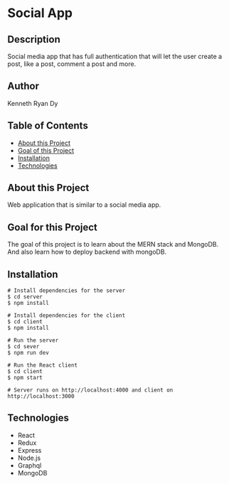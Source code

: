 # Social App

## Description

Social media app that has full authentication that will let the user create a post, like a post, comment a post and more.

## Author

Kenneth Ryan Dy

## Table of Contents
* [About this Project](#about-this-project)
* [Goal of this Project](#goal-of-this-project)
* [Installation](#installation)
* [Technologies](#technologies)

## About this Project
Web application that is similar to a social media app.

## Goal for this Project
The goal of this project is to learn about the MERN stack and MongoDB.
And also learn how to deploy backend with mongoDB.

## Installation
```
# Install dependencies for the server
$ cd server
$ npm install

# Install dependencies for the client
$ cd client
$ npm install

# Run the server
$ cd sever
$ npm run dev

# Run the React client
$ cd client
$ npm start

# Server runs on http://localhost:4000 and client on http://localhost:3000
```

## Technologies
* React
* Redux
* Express
* Node.js
* Graphql
* MongoDB